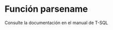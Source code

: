 ﻿---
FunctionName: "parsename"
FunctionType: "SQL"
Autogenerated: true
---

# Función  parsename

Consulte la documentación en el manual de T-SQL
